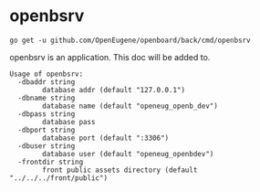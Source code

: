 # openbsrv

    go get -u github.com/OpenEugene/openboard/back/cmd/openbsrv

openbsrv is an application. This doc will be added to.

```
Usage of openbsrv:
  -dbaddr string
        database addr (default "127.0.0.1")
  -dbname string
        database name (default "openeug_openb_dev")
  -dbpass string
        database pass
  -dbport string
        database port (default ":3306")
  -dbuser string
        database user (default "openeug_openbdev")
  -frontdir string
        front public assets directory (default "../../../front/public")
```

